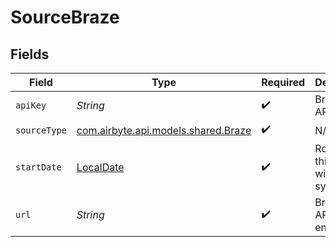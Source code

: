 # SourceBraze


## Fields

| Field                                                                           | Type                                                                            | Required                                                                        | Description                                                                     |
| ------------------------------------------------------------------------------- | ------------------------------------------------------------------------------- | ------------------------------------------------------------------------------- | ------------------------------------------------------------------------------- |
| `apiKey`                                                                        | *String*                                                                        | :heavy_check_mark:                                                              | Braze REST API key                                                              |
| `sourceType`                                                                    | [com.airbyte.api.models.shared.Braze](../../models/shared/Braze.md)             | :heavy_check_mark:                                                              | N/A                                                                             |
| `startDate`                                                                     | [LocalDate](https://docs.oracle.com/javase/8/docs/api/java/time/LocalDate.html) | :heavy_check_mark:                                                              | Rows after this date will be synced                                             |
| `url`                                                                           | *String*                                                                        | :heavy_check_mark:                                                              | Braze REST API endpoint                                                         |